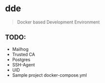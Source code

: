 # dde

> Docker based Development Environment


## TODO:

* Mailhog
* Trusted CA
* Postgres
* SSH-Agent
* UID
* Sample project docker-compose.yml
